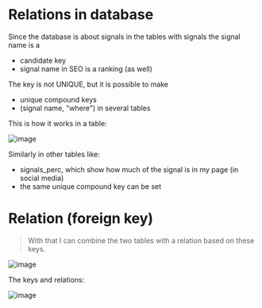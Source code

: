 # Relations in database

Since the database is about signals in the tables with signals the signal name is a 

* candidate key
* signal name in SEO is a ranking (as well)

The key is not UNIQUE, but it is possible to make

* unique compound keys
* (signal name, "where") in several tables

This is how it works in a table:

![image](https://github.com/jacekturek/RELATIONAL_SIG_DATABASE/assets/62720909/1832d372-d00d-4d48-8286-ec06d29bba36)

Similarly in other tables like:

* signals_perc, which show how much of the signal is in my page (in social media)
* the same unique compound key can be set

# Relation (foreign key)

> With that I can combine the two tables with a relation based on these keys.

![image](https://github.com/jacekturek/RELATIONAL_SIG_DATABASE/assets/62720909/05a09015-919c-49f6-9ca3-85c9b60b1c10)

The keys and relations:

![image](https://github.com/jacekturek/RELATIONAL_SIG_DATABASE/assets/62720909/1fa5a03d-633a-4dce-b915-ca80571cd654)
